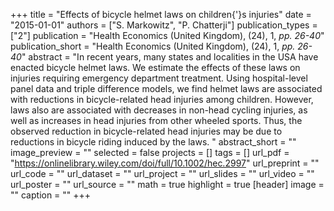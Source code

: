 +++
title = "Effects of bicycle helmet laws on children{'}s injuries"
date = "2015-01-01"
authors = ["S. Markowitz", "P. Chatterji"]
publication_types = ["2"]
publication = "Health Economics (United Kingdom), (24), 1, _pp. 26-40_"
publication_short = "Health Economics (United Kingdom), (24), 1, _pp. 26-40_"
abstract = "In recent years, many states and localities in the USA have enacted bicycle helmet laws. We estimate the effects of these laws on injuries requiring emergency department treatment. Using hospital-level panel data and triple difference models, we find helmet laws are associated with reductions in bicycle-related head injuries among children. However, laws also are associated with decreases in non-head cycling injuries, as well as increases in head injuries from other wheeled sports. Thus, the observed reduction in bicycle-related head injuries may be due to reductions in bicycle riding induced by the laws. "
abstract_short = ""
image_preview = ""
selected = false
projects = []
tags = []
url_pdf = "https://onlinelibrary.wiley.com/doi/full/10.1002/hec.2997"
url_preprint = ""
url_code = ""
url_dataset = ""
url_project = ""
url_slides = ""
url_video = ""
url_poster = ""
url_source = ""
math = true
highlight = true
[header]
image = ""
caption = ""
+++
